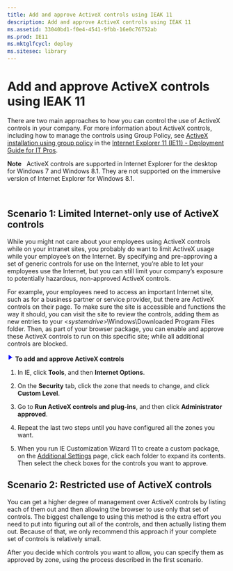 ```yaml
---
title: Add and approve ActiveX controls using IEAK 11
description: Add and approve ActiveX controls using IEAK 11
ms.assetid: 33040bd1-f0e4-4541-9fbb-16e0c76752ab
ms.prod: IE11
ms.mktglfcycl: deploy
ms.sitesec: library
---
```


# Add and approve ActiveX controls using IEAK 11


There are two main approaches to how you can control the use of ActiveX controls in your company. For more information about ActiveX controls, including how to manage the controls using Group Policy, see [ActiveX installation using group policy](p_ie11deploy.activex_installation_using_group_policy) in the [Internet Explorer 11 (IE11) - Deployment Guide for IT Pros](p_ie11deploy.internet_explorer_11__ie11____deployment_guide_for_it_pros).

**Note**  
ActiveX controls are supported in Internet Explorer for the desktop for Windows 7 and Windows 8.1. They are not supported on the immersive version of Internet Explorer for Windows 8.1.

 

## <span id="Scenario_1__Limited_Internet-only_use_of_ActiveX_controls"></span><span id="scenario_1__limited_internet-only_use_of_activex_controls"></span><span id="SCENARIO_1__LIMITED_INTERNET-ONLY_USE_OF_ACTIVEX_CONTROLS"></span>Scenario 1: Limited Internet-only use of ActiveX controls


While you might not care about your employees using ActiveX controls while on your intranet sites, you probably do want to limit ActiveX usage while your employee’s on the Internet. By specifying and pre-approving a set of generic controls for use on the Internet, you’re able to let your employees use the Internet, but you can still limit your company’s exposure to potentially hazardous, non-approved ActiveX controls.

For example, your employees need to access an important Internet site, such as for a business partner or service provider, but there are ActiveX controls on their page. To make sure the site is accessible and functions the way it should, you can visit the site to review the controls, adding them as new entries to your &lt;*systemdrive*&gt;\\Windows\\Downloaded Program Files folder. Then, as part of your browser package, you can enable and approve these ActiveX controls to run on this specific site; while all additional controls are blocked.

![](images/wedge.gif) **To add and approve ActiveX controls**

1.  In IE, click **Tools**, and then **Internet Options**.

2.  On the **Security** tab, click the zone that needs to change, and click **Custom Level**.

3.  Go to **Run ActiveX controls and plug-ins**, and then click **Administrator approved**.

4.  Repeat the last two steps until you have configured all the zones you want.

5.  When you run IE Customization Wizard 11 to create a custom package, on the [Additional Settings](0da909a6-d627-462b-a46b-9104e9e36a3c) page, click each folder to expand its contents. Then select the check boxes for the controls you want to approve.

## <span id="Scenario_2__Restricted_use_of_ActiveX_controls"></span><span id="scenario_2__restricted_use_of_activex_controls"></span><span id="SCENARIO_2__RESTRICTED_USE_OF_ACTIVEX_CONTROLS"></span>Scenario 2: Restricted use of ActiveX controls


You can get a higher degree of management over ActiveX controls by listing each of them out and then allowing the browser to use only that set of controls. The biggest challenge to using this method is the extra effort you need to put into figuring out all of the controls, and then actually listing them out. Because of that, we only recommend this approach if your complete set of controls is relatively small.

After you decide which controls you want to allow, you can specify them as approved by zone, using the process described in the first scenario.

 

 





